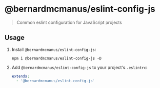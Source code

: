# @bernardmcmanus/eslint-config-js

> Common eslint configuration for JavaScript projects

## Usage

1. Install `@bernardmcmanus/eslint-config-js`:

   ```
   npm i @bernardmcmanus/eslint-config-js -D
   ```

2. Add `@bernardmcmanus/eslint-config-js` to your project's `.eslintrc`:

   ```yaml
   extends:
     - '@bernardmcmanus/eslint-config-js'
   ```
